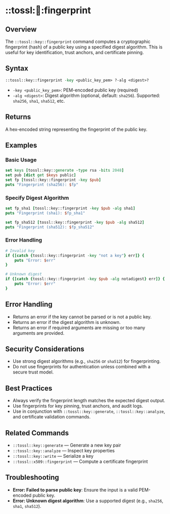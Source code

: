 # ::tossl::key::fingerprint

## Overview

The `::tossl::key::fingerprint` command computes a cryptographic fingerprint (hash) of a public key using a specified digest algorithm. This is useful for key identification, trust anchors, and certificate pinning.

## Syntax

```tcl
::tossl::key::fingerprint -key <public_key_pem> ?-alg <digest>?
```

- `-key <public_key_pem>`: PEM-encoded public key (required)
- `-alg <digest>`: Digest algorithm (optional, default: `sha256`). Supported: `sha256`, `sha1`, `sha512`, etc.

## Returns

A hex-encoded string representing the fingerprint of the public key.

## Examples

### Basic Usage

```tcl
set keys [tossl::key::generate -type rsa -bits 2048]
set pub [dict get $keys public]
set fp [tossl::key::fingerprint -key $pub]
puts "Fingerprint (sha256): $fp"
```

### Specify Digest Algorithm

```tcl
set fp_sha1 [tossl::key::fingerprint -key $pub -alg sha1]
puts "Fingerprint (sha1): $fp_sha1"

set fp_sha512 [tossl::key::fingerprint -key $pub -alg sha512]
puts "Fingerprint (sha512): $fp_sha512"
```

### Error Handling

```tcl
# Invalid key
if {[catch {tossl::key::fingerprint -key "not a key"} err]} {
    puts "Error: $err"
}

# Unknown digest
if {[catch {tossl::key::fingerprint -key $pub -alg notadigest} err]} {
    puts "Error: $err"
}
```

## Error Handling

- Returns an error if the key cannot be parsed or is not a public key.
- Returns an error if the digest algorithm is unknown.
- Returns an error if required arguments are missing or too many arguments are provided.

## Security Considerations

- Use strong digest algorithms (e.g., `sha256` or `sha512`) for fingerprinting.
- Do not use fingerprints for authentication unless combined with a secure trust model.

## Best Practices

- Always verify the fingerprint length matches the expected digest output.
- Use fingerprints for key pinning, trust anchors, and audit logs.
- Use in conjunction with `::tossl::key::generate`, `::tossl::key::analyze`, and certificate validation commands.

## Related Commands

- `::tossl::key::generate` — Generate a new key pair
- `::tossl::key::analyze` — Inspect key properties
- `::tossl::key::write` — Serialize a key
- `::tossl::x509::fingerprint` — Compute a certificate fingerprint

## Troubleshooting

- **Error: Failed to parse public key**: Ensure the input is a valid PEM-encoded public key.
- **Error: Unknown digest algorithm**: Use a supported digest (e.g., `sha256`, `sha1`, `sha512`). 